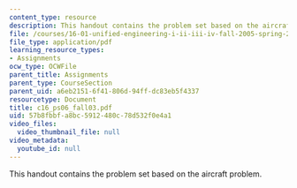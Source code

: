 ```yaml
---
content_type: resource
description: This handout contains the problem set based on the aircraft problem.
file: /courses/16-01-unified-engineering-i-ii-iii-iv-fall-2005-spring-2006/57b8fbbfa8bc5912480c78d532f0e4a1_c16_ps06_fall03.pdf
file_type: application/pdf
learning_resource_types:
- Assignments
ocw_type: OCWFile
parent_title: Assignments
parent_type: CourseSection
parent_uid: a6eb2151-6f41-806d-94ff-dc83eb5f4337
resourcetype: Document
title: c16_ps06_fall03.pdf
uid: 57b8fbbf-a8bc-5912-480c-78d532f0e4a1
video_files:
  video_thumbnail_file: null
video_metadata:
  youtube_id: null
---
```

This handout contains the problem set based on the aircraft problem.